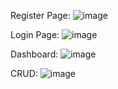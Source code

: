 Register Page:
![image](https://github.com/reyimanuel/website_pengadaan/assets/110801278/de9271f6-5e7e-4618-b9ee-7f7df9c921ce)

Login Page:
![image](https://github.com/reyimanuel/website_pengadaan/assets/110801278/1e682a9f-0a42-4e83-b4ec-882f9ce4534f)

Dashboard:
![image](https://github.com/reyimanuel/website_pengadaan/assets/110801278/aca5bd7a-9328-432e-9283-ecda03c056ae)

CRUD:
![image](https://github.com/reyimanuel/website_pengadaan/assets/110801278/1f94cd12-c834-4169-b7c3-c8bfc753fd1a)
